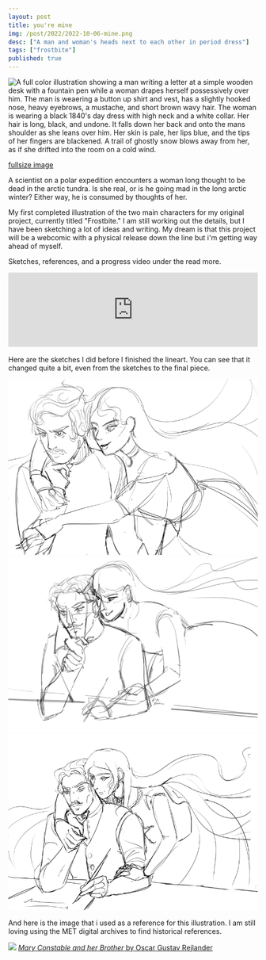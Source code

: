 ```yaml
---
layout: post
title: you're mine
img: /post/2022/2022-10-06-mine.png
desc: ["A man and woman's heads next to each other in period dress"]
tags: ["frostbite"]
published: true
---
```


![A full color illustration showing a man writing a letter at a simple wooden desk with a fountain pen while a woman drapes herself possessively over him. The man is weaering a button up shirt and vest, has a slightly hooked nose, heavy eyebrows, a mustache, and short brown wavy hair. The woman is wearing a black 1840's day dress with high neck and a white collar. Her hair is long, black, and undone. It falls down her back and onto the mans shoulder as she leans over him. Her skin is pale, her lips blue, and the tips of her fingers are blackened. A trail of ghostly snow blows away from her, as if she drifted into the room on a cold wind.](/assets/img/post/2022/2022-10-06-mine.png)

[fullsize image](/assets/img/post/2022/2022-10-06-mine.png)

A scientist on a polar expedition encounters a woman long thought to be dead in the arctic tundra. Is she real, or is he going mad in the long arctic winter? Either way, he is consumed by thoughts of her.

My first completed illustration of the two main characters for my original project, currently titled "Frostbite." I am still working out the details, but I have been sketching a lot of ideas and writing. My dream is that this project will be a webcomic with a physical release down the line but i'm getting way ahead of myself.

Sketches, references, and a progress video under the read more.

<!--more-->

<iframe width="100%" src="https://www.youtube.com/embed/nzY7jQaPo6A" title="YouTube video player" frameborder="0" allow="accelerometer; autoplay; clipboard-write; encrypted-media; gyroscope; picture-in-picture" allowfullscreen></iframe>

Here are the sketches I did before I finished the lineart. You can see that it changed quite a bit, even from the sketches to the final piece. 

![A sketch of the finished piece. The composition is similar but closer in on the figures.](/assets/img/post/2022/2022-10-06-mine-sketch1.png)
![A second sketch. This is the final composition but I was still working on proportions of the face and body.](/assets/img/post/2022/2022-10-06-mine-sketch2.png)
![The final sketch](/assets/img/post/2022/2022-10-06-mine-sketch3.png)

And here is the image that i used as a reference for this illustration. I am still loving using the MET digital archives to find historical references.

![](https://collectionapi.metmuseum.org/api/collection/v1/iiif/283096/1828430/main-image)
[*Mary Constable and her Brother* by Oscar Gustav Rejlander](https://www.metmuseum.org/art/collection/search/283096)
